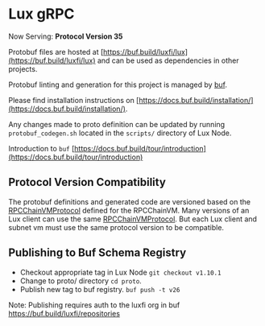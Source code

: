# Lux gRPC

Now Serving: **Protocol Version 35**

Protobuf files are hosted at
[https://buf.build/luxfi/lux](https://buf.build/luxfi/lux) and
can be used as dependencies in other projects.

Protobuf linting and generation for this project is managed by
[buf](https://github.com/bufbuild/buf).

Please find installation instructions on
[https://docs.buf.build/installation/](https://docs.buf.build/installation/).

Any changes made to proto definition can be updated by running
`protobuf_codegen.sh` located in the `scripts/` directory of Lux Node.

Introduction to `buf`
[https://docs.buf.build/tour/introduction](https://docs.buf.build/tour/introduction)

## Protocol Version Compatibility

The protobuf definitions and generated code are versioned based on the
[RPCChainVMProtocol](../version/version.go#L13) defined for the RPCChainVM.
Many versions of an Lux client can use the same
[RPCChainVMProtocol](../version/version.go#L13). But each Lux client and
subnet vm must use the same protocol version to be compatible.

## Publishing to Buf Schema Registry

- Checkout appropriate tag in Lux Node `git checkout v1.10.1`
- Change to proto/ directory `cd proto`.
- Publish new tag to buf registry. `buf push -t v26`

Note: Publishing requires auth to the luxfi org in buf
https://buf.build/luxfi/repositories
